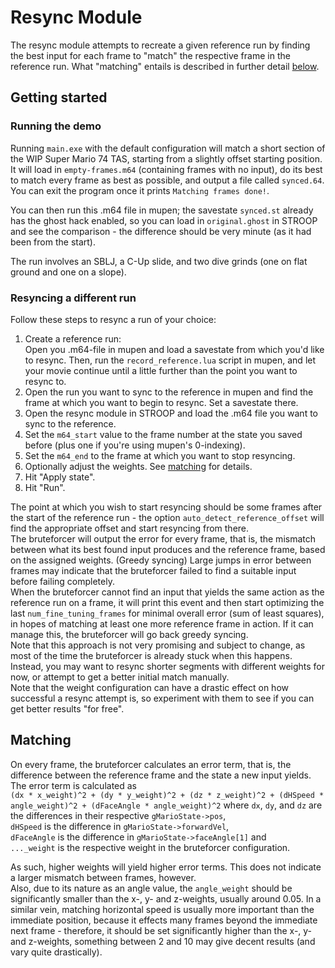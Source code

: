# Resync Module
The resync module attempts to recreate a given reference run by finding the best input for each frame to "match" the respective frame in the reference run.
What "matching" entails is described in further detail [below](#Matching).

##  Getting started
### Running the demo
Running `main.exe` with the default configuration will match a short section of the WIP Super Mario 74 TAS, starting from a slightly offset starting position.  
It will load in `empty-frames.m64` (containing frames with no input), do its best to match every frame as best as possible, and output a file called `synced.64`.
You can exit the program once it prints `Matching frames done!`.

You can then run this .m64 file in mupen; the savestate `synced.st` already has the ghost hack enabled, so you can load in `original.ghost` in STROOP and see the comparison - 
the difference should be very minute (as it had been from the start).  

The run involves an SBLJ, a C-Up slide, and two dive grinds (one on flat ground and one on a slope).

### Resyncing a different run
Follow these steps to resync a run of your choice:
1. Create a reference run:  
Open you .m64-file in mupen and load a savestate from which you'd like to resync.
Then, run the `record_reference.lua` script in mupen, and let your movie continue until a little further than the point you want to resync to.
2. Open the run you want to sync to the reference in mupen and find the frame at which you want to begin to resync. Set a savestate there.
3. Open the resync module in STROOP and load the .m64 file you want to sync to the reference.
4. Set the `m64_start` value to the frame number at the state you saved before (plus one if you're using mupen's 0-indexing).
5. Set the `m64_end` to the frame at which you want to stop resyncing.
6. Optionally adjust the weights. See [matching](#Matching) for details.
7. Hit "Apply state".
8. Hit "Run".

The point at which you wish to start resyncing should be some frames after the start of the reference run -
the option `auto_detect_reference_offset` will find the appropriate offset and start resyncing from there.  
The bruteforcer will output the error for every frame, that is, the mismatch between what its best found input produces and the reference frame, based on the assigned weights. (Greedy syncing)
Large jumps in error between frames may indicate that the bruteforcer failed to find a suitable input before failing completely.  
When the bruteforcer cannot find an input that yields the same action as the reference run on a frame,
it will print this event and then start optimizing the last `num_fine_tuning_frames` for minimal overall error (sum of least squares),
in hopes of matching at least one more reference frame in action. If it can manage this, the bruteforcer will go back greedy syncing.  
Note that this approach is not very promising and subject to change, as most of the time the bruteforcer is already stuck when this happens.
Instead, you may want to resync shorter segments with different weights for now, or attempt to get a better initial match manually.  
Note that the weight configuration can have a drastic effect on how successful a resync attempt is, so experiment with them to see if you can get better results "for free".

## Matching
On every frame, the bruteforcer calculates an error term, that is, the difference between the reference frame and the state a new input yields.  
The error term is calculated as  
```(dx * x_weight)^2 + (dy * y_weight)^2 + (dz * z_weight)^2 + (dHSpeed * angle_weight)^2 + (dFaceAngle * angle_weight)^2``` where 
`dx`, `dy`, and `dz` are the differences in their respective `gMarioState->pos`,  
`dHSpeed` is the difference in `gMarioState->forwardVel`,  
`dFaceAngle` is the difference in `gMarioState->faceAngle[1]` and  
`..._weight` is the respective weight in the bruteforcer configuration.

As such, higher weights will yield higher error terms. This does not indicate a larger mismatch between frames, however.  
Also, due to its nature as an angle value, the `angle_weight` should be significantly smaller than the x-, y- and z-weights, usually around 0.05.
In a similar vein, matching horizontal speed is usually more important than the immediate position, because it effects many frames beyond the immediate next frame - 
therefore, it should be set significantly higher than the x-, y- and z-weights, something between 2 and 10 may give decent results (and vary quite drastically).